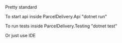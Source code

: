 Pretty standard

To start api inside ParcelDelivery.Api
"dotnet run"

To run tests inside ParcelDelivery.Testing
"dotnet test"

Or just use IDE
